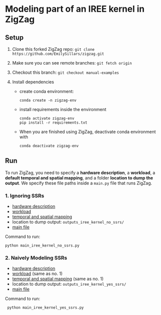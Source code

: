# Modeling part of an IREE kernel in ZigZag

## Setup

1. Clone this forked ZigZag repo: `git clone https://github.com/EmilySillars/zigzag.git`

2. Make sure you can see remote branches: `git fetch origin`

3. Checkout this branch: `git checkout manual-examples`

4. Install dependencies

   - create conda environment:
     ```
     conda create -n zigzag-env
     ```

   - install requirements inside the environment
     ```
     conda activate zigzag-env
     pip install -r requirements.txt
     ```

   - When you are finished using ZigZag, deactivate conda environment with

     ```
     conda deactivate zigzag-env
     ```

## Run

To run ZigZag, you need to specify a **hardware description**, a **workload**, a **default temporal and spatial mapping**, and a folder **location to dump the output**. We specify these file paths inside a `main.py` file that runs ZigZag.

### 1. Ignoring SSRs

- [hardware description](zigzag/inputs/hardware/snitch-cluster-only-floats-no-ssrs.yaml)
- [workload](zigzag/inputs/workload/part-of-iree-kernel.yaml)
- [temporal and spatial mapping](zigzag/inputs/mapping/snitch-cluster-empty-mapping.yaml)
- location to dump output: `outputs_iree_kernel_no_ssrs/`
- [main file](main_iree_kernel_no_ssrs.py)

Command to run:

```
python main_iree_kernel_no_ssrs.py
```

### 2. Naively Modeling SSRs

- [hardware description](zigzag/inputs/hardware/snitch-cluster-only-floats-yes-ssrs.yaml)
- [workload](zigzag/inputs/workload/part-of-iree-kernel.yaml) (same as no. 1)
- [temporal and spatial mapping](zigzag/inputs/mapping/snitch-cluster-empty-mapping.yaml) (same as no. 1)
- location to dump output: `outputs_iree_kernel_yes_ssrs/`
- [main file](main_iree_kernel_yes_ssrs.py)

Command to run:

```
 python main_iree_kernel_yes_ssrs.py 
```